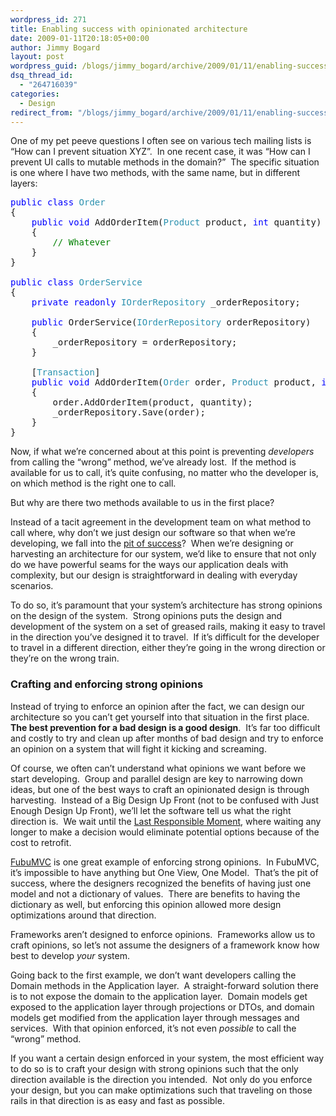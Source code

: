 ```yaml
---
wordpress_id: 271
title: Enabling success with opinionated architecture
date: 2009-01-11T20:18:05+00:00
author: Jimmy Bogard
layout: post
wordpress_guid: /blogs/jimmy_bogard/archive/2009/01/11/enabling-success-with-opinionated-architecture.aspx
dsq_thread_id:
  - "264716039"
categories:
  - Design
redirect_from: "/blogs/jimmy_bogard/archive/2009/01/11/enabling-success-with-opinionated-architecture.aspx/"
---
```

One of my pet peeve questions I often see on various tech mailing lists is “How can I prevent situation XYZ”.&#160; In one recent case, it was “How can I prevent UI calls to mutable methods in the domain?”&#160; The specific situation is one where I have two methods, with the same name, but in different layers:

<pre><span style="color: blue">public class </span><span style="color: #2b91af">Order
</span>{
    <span style="color: blue">public void </span>AddOrderItem(<span style="color: #2b91af">Product </span>product, <span style="color: blue">int </span>quantity)
    {
        <span style="color: green">// Whatever
    </span>}
}

<span style="color: blue">public class </span><span style="color: #2b91af">OrderService
</span>{
    <span style="color: blue">private readonly </span><span style="color: #2b91af">IOrderRepository </span>_orderRepository;

    <span style="color: blue">public </span>OrderService(<span style="color: #2b91af">IOrderRepository </span>orderRepository)
    {
        _orderRepository = orderRepository;
    }

    [<span style="color: #2b91af">Transaction</span>]
    <span style="color: blue">public void </span>AddOrderItem(<span style="color: #2b91af">Order </span>order, <span style="color: #2b91af">Product </span>product, <span style="color: blue">int </span>quantity)
    {
        order.AddOrderItem(product, quantity);
        _orderRepository.Save(order);
    }
}</pre>

[](http://11011.net/software/vspaste)

Now, if what we’re concerned about at this point is preventing _developers_ from calling the “wrong” method, we’ve already lost.&#160; If the method is available for us to call, it’s quite confusing, no matter who the developer is, on which method is the right one to call.

But why are there two methods available to us in the first place?

Instead of a tacit agreement in the development team on what method to call where, why don’t we just design our software so that when we’re developing, we fall into the [pit of success](http://blogs.msdn.com/brada/archive/2003/10/02/50420.aspx)?&#160; When we’re designing or harvesting an architecture for our system, we’d like to ensure that not only do we have powerful seams for the ways our application deals with complexity, but our design is straightforward in dealing with everyday scenarios.

To do so, it’s paramount that your system’s architecture has strong opinions on the design of the system.&#160; Strong opinions puts the design and development of the system on a set of greased rails, making it easy to travel in the direction you’ve designed it to travel.&#160; If it’s difficult for the developer to travel in a different direction, either they’re going in the wrong direction or they’re on the wrong train.

### Crafting and enforcing strong opinions

Instead of trying to enforce an opinion after the fact, we can design our architecture so you can’t get yourself into that situation in the first place.&#160; **The best prevention for a bad design is a good design**.&#160; It’s far too difficult and costly to try and clean up after months of bad design and try to enforce an opinion on a system that will fight it kicking and screaming.

Of course, we often can’t understand what opinions we want before we start developing.&#160; Group and parallel design are key to narrowing down ideas, but one of the best ways to craft an opinionated design is through harvesting.&#160; Instead of a Big Design Up Front (not to be confused with Just Enough Design Up Front), we’ll let the software tell us what the right direction is.&#160; We wait until the [Last Responsible Moment](http://www.codinghorror.com/blog/archives/000705.html), where waiting any longer to make a decision would eliminate potential options because of the cost to retrofit.

[FubuMVC](http://fubumvc.pbwiki.com/) is one great example of enforcing strong opinions.&#160; In FubuMVC, it’s impossible to have anything but One View, One Model.&#160; That’s the pit of success, where the designers recognized the benefits of having just one model and not a dictionary of values.&#160; There are benefits to having the dictionary as well, but enforcing this opinion allowed more design optimizations around that direction.

Frameworks aren’t designed to enforce opinions.&#160; Frameworks allow us to craft opinions, so let’s not assume the designers of a framework know how best to develop _your_ system.

Going back to the first example, we don’t want developers calling the Domain methods in the Application layer.&#160; A straight-forward solution there is to not expose the domain to the application layer.&#160; Domain models get exposed to the application layer through projections or DTOs, and domain models get modified from the application layer through messages and services.&#160; With that opinion enforced, it’s not even _possible_ to call the “wrong” method.

If you want a certain design enforced in your system, the most efficient way to do so is to craft your design with strong opinions such that the only direction available is the direction you intended.&#160; Not only do you enforce your design, but you can make optimizations such that traveling on those rails in that direction is as easy and fast as possible.